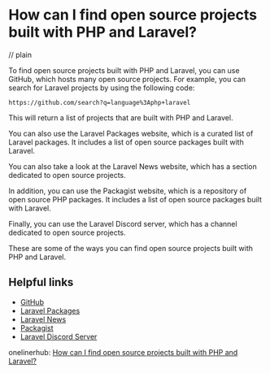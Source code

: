 # How can I find open source projects built with PHP and Laravel?
// plain

To find open source projects built with PHP and Laravel, you can use GitHub, which hosts many open source projects. For example, you can search for Laravel projects by using the following code:
```
https://github.com/search?q=language%3Aphp+laravel
```
This will return a list of projects that are built with PHP and Laravel.

You can also use the Laravel Packages website, which is a curated list of Laravel packages. It includes a list of open source packages built with Laravel.

You can also take a look at the Laravel News website, which has a section dedicated to open source projects.

In addition, you can use the Packagist website, which is a repository of open source PHP packages. It includes a list of open source packages built with Laravel.

Finally, you can use the Laravel Discord server, which has a channel dedicated to open source projects.

These are some of the ways you can find open source projects built with PHP and Laravel.

## Helpful links
- [GitHub](https://github.com/)
- [Laravel Packages](https://laravel-news.com/laravel-packages)
- [Laravel News](https://laravel-news.com/)
- [Packagist](https://packagist.org/)
- [Laravel Discord Server](https://discord.gg/laravel)

onelinerhub: [How can I find open source projects built with PHP and Laravel?](https://onelinerhub.com/php-laravel/how-can-i-find-open-source-projects-built-with-php-and-laravel)
